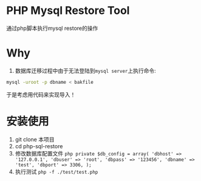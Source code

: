 PHP Mysql Restore Tool
========
通过php脚本执行mysql restore的操作

# Why
1. 数据库迁移过程中由于无法登陆到`mysql server`上执行命令:
  ```bash
  mysql -uroot -p dbname < bakfile 
  ```
  于是考虑用代码来实现导入！

# 安装使用
  1. git clone 本项目
  2. cd php-sql-restore
  3. 修改数据库配置文件
    ```php
    private $db_config = array(
        'dbhost' => '127.0.0.1',
        'dbuser' => 'root',
        'dbpass' => '123456',
        'dbname' => 'test',
        'dbport' => 3306,
    );
    ```
  4. 执行测试 `php -f ./test/test.php`

